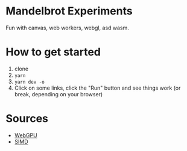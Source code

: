 # Mandelbrot Experiments

Fun with canvas, web workers, webgl, asd wasm.

# How to get started

1. clone
2. `yarn`
3. `yarn dev -o`
5. Click on some links, click the "Run" button and see things work (or break, depending on your browser)

# Sources

- [WebGPU](https://github.com/BenjaminAster/WebGPU-Mandelbrot)
- [SIMD](https://github.com/skeeto/mandel-simd)
